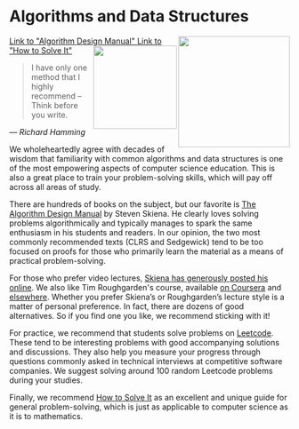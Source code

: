 # Algorithms and Data Structures

<img align="right" width="200" src="https://github.com/user-attachments/assets/78648c2a-538c-4526-8dec-122edacd545e" />
<a href="https://www.amazon.com/Algorithm-Design-Manual-Steven-Skiena/dp/1848000693/?pldnSite=1">
    Link to "Algorithm Design Manual"
</a>

<img align="right" width="150" src="https://github.com/user-attachments/assets/d74cf82c-162e-441d-8be4-36635a2890dc" />
<a href="https://www.amazon.com/How-Solve-Mathematical-Princeton-Science/dp/069116407X/?pldnSite=1">
    Link to "How to Solve It"
</a>


> I have only one method that I highly recommend – Think before you write.

_— Richard Hamming_

We wholeheartedly agree with decades of wisdom that familiarity with common algorithms and data structures is one of the most empowering aspects of computer science education. This is also a great place to train your problem-solving skills, which will pay off across all areas of study.

There are hundreds of books on the subject, but our favorite is [The Algorithm Design Manual](https://www.amazon.com/Algorithm-Design-Manual-Steven-Skiena/dp/1848000693/?pldnSite=1) by Steven Skiena. He clearly loves solving problems algorithmically and typically manages to spark the same enthusiasm in his students and readers. In our opinion, the two most commonly recommended texts (CLRS and Sedgewick) tend to be too focused on proofs for those who primarily learn the material as a means of practical problem-solving.

For those who prefer video lectures, [Skiena has generously posted his online](https://www3.cs.stonybrook.edu/~skiena/373/videos/). We also like Tim Roughgarden's course, available [on Coursera](https://www.coursera.org/specializations/algorithms) and [elsewhere](http://timroughgarden.org/videos.html). Whether you prefer Skiena’s or Roughgarden’s lecture style is a matter of personal preference. In fact, there are dozens of good alternatives. So if you find one you like, we recommend sticking with it!

For practice, we recommend that students solve problems on [Leetcode](https://leetcode.com/). These tend to be interesting problems with good accompanying solutions and discussions. They also help you measure your progress through questions commonly asked in technical interviews at competitive software companies. We suggest solving around 100 random Leetcode problems during your studies.

Finally, we recommend [How to Solve It](https://www.amazon.com/How-Solve-Mathematical-Princeton-Science/dp/069116407X/?pldnSite=1) as an excellent and unique guide for general problem-solving, which is just as applicable to computer science as it is to mathematics.
